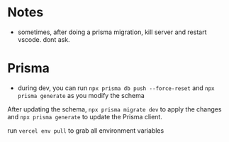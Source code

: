 # Notes

- sometimes, after doing a prisma migration, kill server and restart vscode. dont ask.

# Prisma

- during dev, you can run ```npx prisma db push --force-reset``` and ```npx prisma generate``` as you modify the schema

After updating the schema, ```npx prisma migrate dev``` to apply the changes and ```npx prisma generate``` to update the Prisma client.


run ```vercel env pull``` to grab all environment variables